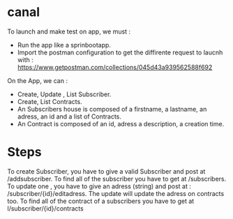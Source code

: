 # canal

To launch and make test on app, we must :

  - Run the app like a sprinbootapp.
  - Import the postman configuration to get the diffirente request to laucnh with :        
      https://www.getpostman.com/collections/045d43a939562588f692

On the App, we can :

  - Create, Update , List Subscriber.
  - Create, List Contracts.
  - An Subscribers house is composed of a firstname, a lastname, an adress,  an id and a list of Contracts.
  - An Contract is composed of an id, adress a description, a creation time.


# Steps

To create Subscriber, you have to give a valid Subscriber and post at /addsubscriber.
To find all of the subscriber you have to get at /subscribers.
To update one , you have to give an adress (string) and post at : /subscriber/{id}/editadress. The update will update the adress on contracts too.
To find all of the contract of a subscribers you have to get at l/subscriber/{id}/contracts
